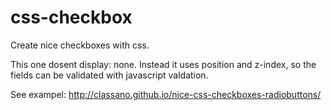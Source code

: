 # css-checkbox
Create nice checkboxes with css. 

This one dosent display: none. Instead it uses position and z-index, so the fields can be validated with javascript valdation.

See exampel: http://classano.github.io/nice-css-checkboxes-radiobuttons/